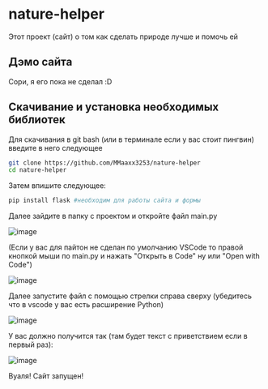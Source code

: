 
# nature-helper

Этот проект (сайт) о том как сделать природе лучше и помочь ей



## Дэмо сайта

Сори, я его пока не сделал :D



## Скачивание и установка необходимых библиотек

Для скачивания в git bash (или в терминале если у вас стоит пингвин) введите в него следующее

```bash
git clone https://github.com/MMaaxx3253/nature-helper
cd nature-helper
```
Затем впишите следующее:
```bash
pip install flask #необходим для работы сайта и формы
```
Далее зайдите в папку с проектом и откройте файл main.py

![image](https://github.com/user-attachments/assets/5190e476-5c71-4bd0-8d25-1f94bada7abf)

(Если у вас для пайтон не сделан по умолчанию VSCode то правой кнопкой мыши по main.py и нажать "Открыть в Code" ну или "Open with Code")

![image](https://github.com/user-attachments/assets/a42fa911-395e-41fd-af78-6a2cdf9c7acb)

Далее запустите файл с помощью стрелки справа сверху (убедитесь что в vscode у вас есть расширение Python)

![image](https://github.com/user-attachments/assets/90bac20f-b3a1-41b4-9667-ce2596aef1b4)

У вас должно получится так (там будет текст с приветствием если в первый раз):

![image](https://github.com/user-attachments/assets/424c2101-50c9-4bc9-8c91-15fcbda442c7)

Вуаля! Сайт запущен!
